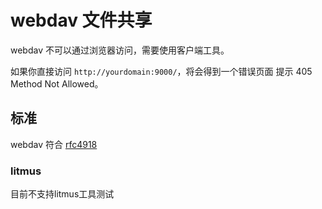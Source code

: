 # webdav 文件共享

webdav 不可以通过浏览器访问，需要使用客户端工具。

如果你直接访问 `http://yourdomain:9000/`，将会得到一个错误页面 提示 405 Method Not Allowed。

## 标准

webdav 符合 [rfc4918](https://datatracker.ietf.org/doc/html/rfc4918)

### litmus

目前不支持litmus工具测试
